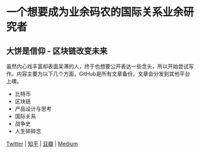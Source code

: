 # 一个想要成为业余码农的国际关系业余研究者
## 大饼是信仰 - 区块链改变未来

虽然内心戏丰富却表面呆滞的人，终于也想要公开表达一些念头，所以开始尝试写作。内容主要为以下几个方面，GitHub是所有文章备份，文章会分发到其他平台上噢。

* 比特币
* 区块链
* 产品设计与思考
* 国际关系
* 战争史
* 人生碎碎念


[Twitter](https://twitter.com/CryptoShilin) | [知乎](https://www.zhihu.com/people/yin-14-47) | [豆瓣](https://www.douban.com/people/qilinruizetong/) | [Medium](https://medium.com/@zhengshilin)
